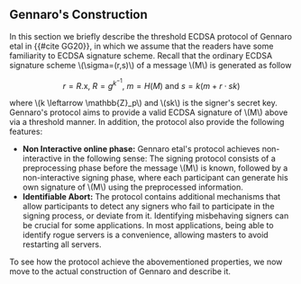 ## Gennaro's Construction

In this section we briefly describe the threshold ECDSA protocol of Gennaro etal in {{#cite GG20}}, in which we assume that the readers have some familiarity to ECDSA signature scheme. Recall that the ordinary ECDSA signature scheme \\(\sigma=(r,s)\\) of a message \\(M\\) is generated as follow

$$r=R.\mathsf{x},~R=g^{k^{-1}},~m=H(M)~\text{and}~s=k(m+r\cdot sk)$$

where \\(k \leftarrow \mathbb{Z}_p\\) and \\(sk\\) is the signer's secret key. Gennaro's protocol aims to provide a valid ECDSA signature of \\(M\\) above via a threshold manner. In addition, the protocol also provide the following features:

- **Non Interactive online phase:** Gennaro etal's protocol achieves non-interactive in the following sense: The signing protocol consists of a preprocessing phase before the  message \\(M\\) is known, followed by a non-interactive signing phase, where each participant can generate his own signature of \\(M\\) using the preprocessed information.
- **Identifiable Abort:** The protocol contains additional mechanisms that allow participants to detect any signers who fail to participate in the signing process, or deviate from it. Identifying misbehaving signers can be crucial for some applications. In most applications, being able to identify rogue servers is a convenience, allowing masters to avoid restarting all servers.

To see how the protocol achieve the abovementioned properties, we now move to the actual construction of Gennaro and describe it.  
